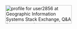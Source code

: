 <a href="https://gis.stackexchange.com/users/2856/user2856"><img src="https://gis.stackexchange.com/users/flair/2856.png" width="208" height="58" alt="profile for user2856 at Geographic Information Systems Stack Exchange, Q&amp;A for cartographers, geographers and GIS professionals" title="profile for user2856 at Geographic Information Systems Stack Exchange, Q&amp;A for cartographers, geographers and GIS professionals"></a>
